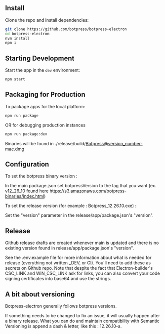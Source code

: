 ## Install

Clone the repo and install dependencies:

```bash
git clone https://github.com/botpress/botpress-electron
cd botpress-electron
nvm install
npm i
```

## Starting Development

Start the app in the `dev` environment:

```bash
npm start
```

## Packaging for Production

To package apps for the local platform:

```bash
npm run package
```

OR for debugging production instances

```bash
npm run package:dev
```

Binaries will be found in ./release/build/Botpress@version_number-mac.dmg


## Configuration

To set the botpress binary version :

In the main package.json set botpressVersion to the tag that you want (ex. v12_26_10 found here https://s3.amazonaws.com/botpress-binaries/index.html)

To set the release version (for example : Botpress_12.26.10.exe) : 

Set the "version" parameter in the release/app/package.json's "version".

## Release 

Github release drafts are created whenever main is updated and there is no existing version found in release/app/package.json's "version".

See the .env.example file for more information about what is needed for release (everything not written _DEV, or CI). You'll need to add these as secrets on Github repo. Note that despite the fact that Electron-builder's CSC_LINK and WIN_CSC_LINK ask for links, you can also convert your code signing certificates into base64 and use the strings. 


## A bit about versioning

Botpress-electron generally follows botpress versions. 

If something needs to be changed to fix an issue, it will usually happen after a binary release. What you can do and maintain compatibility with Semantic Versioning is append a dash & letter, like this : 12.26.10-a.




